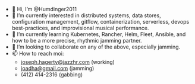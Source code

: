 - 👋 Hi, I’m @Humdinger2011
- 👀 I’m currently interested in distributed systems, data stores, configuration management, gitflow, containerization, serverless, devops best-practices, and improvisional musical performance.
- 🌱 I’m currently learning Kubernetes, Rancher, Helm, Fleet, Ansible, and how to be a more precise, rhythmic jamming partner. 
- 💞️ I’m looking to collaborate on any of the above, especially jamming.
- 📫 How to reach moi:
    - joseph.hagerty@jazzhr.com (working)
    - joadha@gmail.com (jamming)
    - (412) 414-2316 (gabbing)

<!---
Humdinger2011/Humdinger2011 is a ✨ special ✨ repository because its `README.md` (this file) appears on your GitHub profile.
You can click the Preview link to take a look at your changes.
--->
